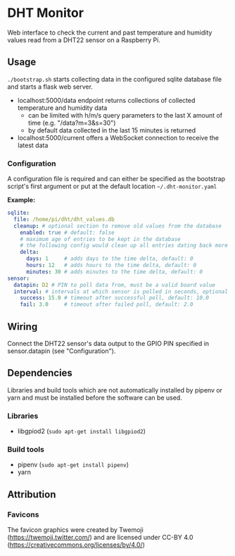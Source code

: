 # DHT Monitor
Web interface to check the current and past temperature and humidity values read from a DHT22 sensor on a Raspberry Pi.

## Usage
`./bootstrap.sh` starts collecting data in the configured sqlite database file and starts a flask web server. 

* localhost:5000/data endpoint returns collections of collected temperature and humidity data
  * can be limited with h/m/s query parameters to the last X amount of time (e.g. "/data?m=3&s=30")
  * by default data collected in the last 15 minutes is returned
* localhost:5000/current offers a WebSocket connection to receive the latest data

### Configuration
A configuration file is required and can either be specified as the bootstrap script's first argument or put at the default location `~/.dht-monitor.yaml`

**Example:**
```yaml
sqlite:
  file: /home/pi/dht/dht_values.db
  cleanup: # optional section to remove old values from the database
    enabled: true # default: false
    # maximum age of entries to be kept in the database
    # the following config would clean up all entries dating back more than 36.5 hours (1d + 12h + 30m)
    delta:
      days: 1     # adds days to the time delta, default: 0
      hours: 12   # adds hours to the time delta, default: 0
      minutes: 30 # adds minutes to the time delta, default: 0
sensor:
  datapin: D2 # PIN to poll data from, must be a valid board value
  interval: # intervals at which sensor is polled in seconds, optional section
    success: 15.0 # timeout after successful poll, default: 10.0
    fail: 3.0     # timeout after failed poll, default: 2.0
```

## Wiring
Connect the DHT22 sensor's data output to the GPIO PIN specified in sensor.datapin (see "Configuration").

## Dependencies
Libraries and build tools which are not automatically installed by pipenv or yarn and must be installed before the software can be used.

### Libraries
* libgpiod2 (`sudo apt-get install libgpiod2`)

### Build tools
* pipenv (`sudo apt-get install pipenv`)
* yarn

## Attribution

### Favicons
The favicon graphics were created by Twemoji (https://twemoji.twitter.com/) and are licensed under CC-BY 4.0 (https://creativecommons.org/licenses/by/4.0/)

